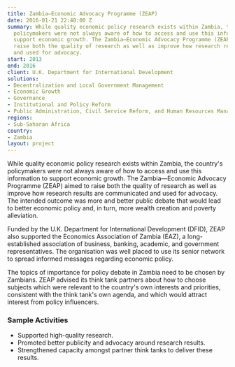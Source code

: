 ```yaml
---
title: Zambia—Economic Advocacy Programme (ZEAP)
date: 2016-01-21 22:40:00 Z
summary: While quality economic policy research exists within Zambia, the country's
  policymakers were not always aware of how to access and use this information to
  support economic growth. The Zambia—Economic Advocacy Programme (ZEAP) aimed to
  raise both the quality of research as well as improve how research results are communicated
  and used for advocacy.
start: 2013
end: 2016
client: U.K. Department for International Development
solutions:
- Decentralization and Local Government Management
- Economic Growth
- Governance
- Institutional and Policy Reform
- Public Administration, Civil Service Reform, and Human Resources Management
regions:
- Sub-Saharan Africa
country:
- Zambia
layout: project
---
```


While quality economic policy research exists within Zambia, the country's policymakers were not always aware of how to access and use this information to support economic growth. The Zambia—Economic Advocacy Programme (ZEAP) aimed to raise both the quality of research as well as improve how research results are communicated and used for advocacy. The intended outcome was more and better public debate that would lead to better economic policy and, in turn, more wealth creation and poverty alleviation.

Funded by the U.K. Department for International Development (DFID), ZEAP also supported the Economics Association of Zambia (EAZ), a long-established association of business, banking, academic, and government representatives. The organisation was well placed to use its senior network to spread informed messages regarding economic policy.

The topics of importance for policy debate in Zambia need to be chosen by Zambians. ZEAP advised its think tank partners about how to choose subjects which were relevant to the country's own interests and priorities, consistent with the think tank's own agenda, and which would attract interest from policy influencers.

###  Sample Activities

* Supported high-quality research.
* Promoted better publicity and advocacy around research results.
* Strengthened capacity amongst partner think tanks to deliver these results.
